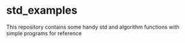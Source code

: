 # std_examples
This repository contains some handy std and algorithm functions with simple programs for reference

